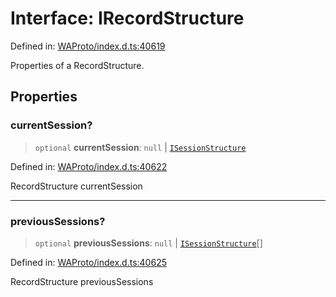 # Interface: IRecordStructure

Defined in: [WAProto/index.d.ts:40619](https://github.com/Fokusdotid/bail/blob/82f46c566476ac566bfd781dede14412fcdfb787/WAProto/index.d.ts#L40619)

Properties of a RecordStructure.

## Properties

### currentSession?

> `optional` **currentSession**: `null` \| [`ISessionStructure`](ISessionStructure.md)

Defined in: [WAProto/index.d.ts:40622](https://github.com/Fokusdotid/bail/blob/82f46c566476ac566bfd781dede14412fcdfb787/WAProto/index.d.ts#L40622)

RecordStructure currentSession

***

### previousSessions?

> `optional` **previousSessions**: `null` \| [`ISessionStructure`](ISessionStructure.md)[]

Defined in: [WAProto/index.d.ts:40625](https://github.com/Fokusdotid/bail/blob/82f46c566476ac566bfd781dede14412fcdfb787/WAProto/index.d.ts#L40625)

RecordStructure previousSessions
